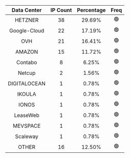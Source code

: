 | Data Center | IP Count | Percentage | Freq |
|:------------:|:--------:|:-----------:|:-----:|
| HETZNER | 38 | 29.69% | 🟢 |
| Google-Cloud | 22 | 17.19% | 🟢 |
| OVH | 21 | 16.41% | 🟢 |
| AMAZON | 15 | 11.72% | 🟢 |
| Contabo | 8 | 6.25% | 🟢 |
| Netcup | 2 | 1.56% | 🟢 |
| DIGITALOCEAN | 1 | 0.78% | 🟢 |
| IKOULA | 1 | 0.78% | 🟢 |
| IONOS | 1 | 0.78% | 🟢 |
| LeaseWeb | 1 | 0.78% | 🟢 |
| MEVSPACE | 1 | 0.78% | 🟢 |
| Scaleway | 1 | 0.78% | 🟢 |
| OTHER | 16 | 12.50% | 🟢 |